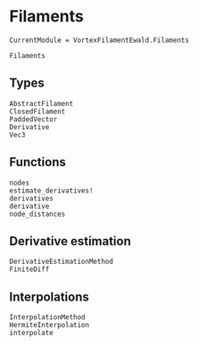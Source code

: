 # Filaments

```@meta
CurrentModule = VortexFilamentEwald.Filaments
```

```@docs
Filaments
```

## Types

```@docs
AbstractFilament
ClosedFilament
PaddedVector
Derivative
Vec3
```

## Functions

```@docs
nodes
estimate_derivatives!
derivatives
derivative
node_distances
```

## Derivative estimation

```@docs
DerivativeEstimationMethod
FiniteDiff
```

## Interpolations

```@docs
InterpolationMethod
HermiteInterpolation
interpolate
```
